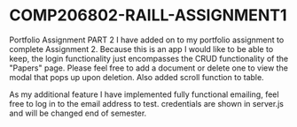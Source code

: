 # COMP206802-RAILL-ASSIGNMENT1
Portfolio Assignment PART 2
I have added on to my portfolio assignment to complete Assignment 2. Because this is an app I would like to be able to keep,
the login functionality just encompasses the CRUD functionality of the "Papers" page. Please feel free to add a document 
or delete one to view the modal that pops up upon deletion. Also added scroll function to table.
 
 As my additional feature  I have implemented fully functional emailing, feel free to log in to the email address to test.
 credentials are shown in server.js and will be changed end of semester.
